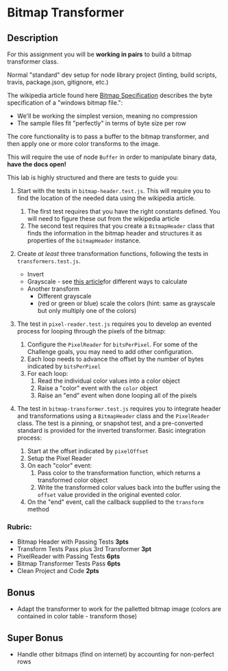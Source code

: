 Bitmap Transformer
====

## Description

For this assignment you will be **working in pairs** to build a bitmap transformer class.

Normal "standard" dev setup for node library project (linting, build scripts, travis, package.json, gitignore, etc.)

The wikipedia article found here [Bitmap Specification](https://en.wikipedia.org/wiki/BMP_file_format) 
describes the byte specification of a "windows bitmap file.":

* We'll be working the simplest version, meaning no compression
* The sample files fit "perfectly" in terms of byte size per row

The core functionality is to pass a buffer to the bitmap transformer, and then apply
one or more color transforms to the image.

This will require the use of node `Buffer` in order to manipulate binary data, **have the docs open!**

This lab is highly structured and there are tests to guide you:

1. Start with the tests in `bitmap-header.test.js`. This will require you to find the location of the needed data using the wikipedia article.
    1. The first test requires that you have the right constants defined. You will need to figure these
    out from the wikipedia article
    2. The second test requires that you create a `BitmapHeader` class that finds the information in the bitmap header and structures it as properties of the `bitmapHeader` instance.
2. Create _at least_ three transformation functions, following the tests in `transformers.test.js`.
    * Invert
    * Grayscale - see [this article](https://www.johndcook.com/blog/2009/08/24/algorithms-convert-color-grayscale/)for different ways to calculate
    * Another transform
        * Different grayscale
        * (red or green or blue) scale the colors (hint: same as grayscale but only multiply one of the colors)

3. The test in `pixel-reader.test.js` requires you to develop an evented process for 
looping through the pixels of the bitmap:

    1. Configure the `PixelReader` for `bitsPerPixel`. For some of the Challenge goals, you 
    may need to add other configuration.
    1. Each loop needs to advance the offset by the number of bytes indicated by `bitsPerPixel`
    1. For each loop:
        1. Read the individual color values into a color object
        1. Raise a "color" event with the `color` object
        1. Raise an "end" event when done looping all of the pixels

4. The test in `bitmap-transformer.test.js` requires you to integrate header and transformations using a `BitmapHeader` class and the `PixelReader` class. The test is a pinning, or snapshot test, and a pre-converted standard is provided for the inverted transformer. Basic integration process:

    1. Start at the offset indicated by `pixelOffset`
    1. Setup the Pixel Reader
    1. On each "color" event:
        1. Pass color to the transformation function, which returns a transformed color object
        1. Write the transformed color values back into the buffer using the `offset` value provided
        in the original evented color.
    1. On the "end" event, call the callback supplied to the `transform` method 

### Rubric:

* Bitmap Header with Passing Tests **3pts**
* Transform Tests Pass plus 3rd Transformer **3pt**
* PixelReader with Passing Tests **6pts**
* Bitmap Transformer Tests Pass **6pts**
* Clean Project and Code **2pts**

## Bonus

* Adapt the transformer to work for the palletted bitmap image (colors are contained in color table - transform those)

## Super Bonus

* Handle other bitmaps (find on internet) by accounting for non-perfect rows
